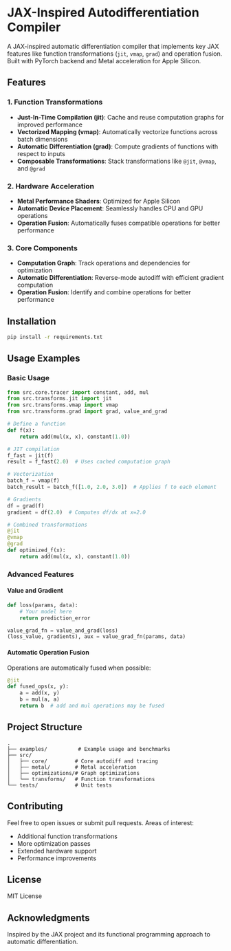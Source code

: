 # JAX-Inspired Autodifferentiation Compiler

A JAX-inspired automatic differentiation compiler that implements key JAX features like function transformations (`jit`, `vmap`, `grad`) and operation fusion. Built with PyTorch backend and Metal acceleration for Apple Silicon.

## Features

### 1. Function Transformations
- **Just-In-Time Compilation (jit)**: Cache and reuse computation graphs for improved performance
- **Vectorized Mapping (vmap)**: Automatically vectorize functions across batch dimensions
- **Automatic Differentiation (grad)**: Compute gradients of functions with respect to inputs
- **Composable Transformations**: Stack transformations like `@jit`, `@vmap`, and `@grad`

### 2. Hardware Acceleration
- **Metal Performance Shaders**: Optimized for Apple Silicon
- **Automatic Device Placement**: Seamlessly handles CPU and GPU operations
- **Operation Fusion**: Automatically fuses compatible operations for better performance

### 3. Core Components
- **Computation Graph**: Track operations and dependencies for optimization
- **Automatic Differentiation**: Reverse-mode autodiff with efficient gradient computation
- **Operation Fusion**: Identify and combine operations for better performance

## Installation

```bash
pip install -r requirements.txt
```

## Usage Examples

### Basic Usage
```python
from src.core.tracer import constant, add, mul
from src.transforms.jit import jit
from src.transforms.vmap import vmap
from src.transforms.grad import grad, value_and_grad

# Define a function
def f(x):
    return add(mul(x, x), constant(1.0))

# JIT compilation
f_fast = jit(f)
result = f_fast(2.0)  # Uses cached computation graph

# Vectorization
batch_f = vmap(f)
batch_result = batch_f([1.0, 2.0, 3.0])  # Applies f to each element

# Gradients
df = grad(f)
gradient = df(2.0)  # Computes df/dx at x=2.0

# Combined transformations
@jit
@vmap
@grad
def optimized_f(x):
    return add(mul(x, x), constant(1.0))
```

### Advanced Features

#### Value and Gradient
```python
def loss(params, data):
    # Your model here
    return prediction_error

value_grad_fn = value_and_grad(loss)
(loss_value, gradients), aux = value_grad_fn(params, data)
```

#### Automatic Operation Fusion
Operations are automatically fused when possible:
```python
@jit
def fused_ops(x, y):
    a = add(x, y)
    b = mul(a, a)
    return b  # add and mul operations may be fused
```

## Project Structure
```
.
├── examples/          # Example usage and benchmarks
├── src/
│   ├── core/         # Core autodiff and tracing
│   ├── metal/        # Metal acceleration
│   ├── optimizations/# Graph optimizations
│   └── transforms/   # Function transformations
└── tests/            # Unit tests
```

## Contributing
Feel free to open issues or submit pull requests. Areas of interest:
- Additional function transformations
- More optimization passes
- Extended hardware support
- Performance improvements

## License
MIT License

## Acknowledgments
Inspired by the JAX project and its functional programming approach to automatic differentiation.

